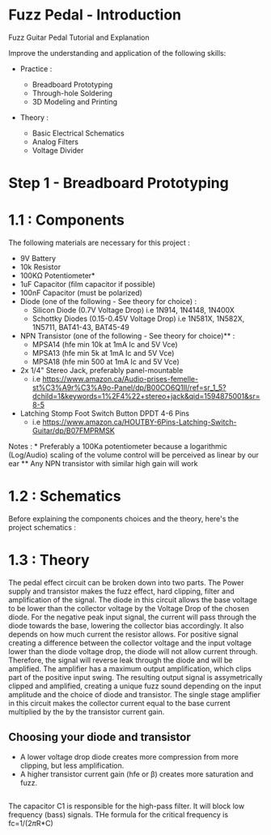 # Fuzz Pedal - Introduction
Fuzz Guitar Pedal Tutorial and Explanation

Improve the understanding and application of the following skills:
  - Practice :
    - Breadboard Prototyping
    - Through-hole Soldering
    - 3D Modeling and Printing

  - Theory :
    - Basic Electrical Schematics
    - Analog Filters
    - Voltage Divider

# Step 1 - Breadboard Prototyping
# 1.1 : Components
The following materials are necessary for this project :
  - 9V Battery
  - 10k Resistor
  - 100KΩ Potentiometer* 
  - 1uF Capacitor (film capacitor if possible)
  - 100nF Capacitor (must be polarized)
  - Diode (one of the following - See theory for choice) :
    - Silicon Diode (0.7V Voltage Drop) i.e 1N914, 1N4148, 1N400X
    - Schottky Diodes (0.15-0.45V Voltage Drop) i.e 1N581X, 1N582X, 1N5711, BAT41-43, BAT45-49
  - NPN Transistor (one of the following - See theory for choice)** : 
      - MPSA14 (hfe min 10k at 1mA Ic and 5V Vce)
      - MPSA13 (hfe min 5k at 1mA Ic and 5V Vce)
      - MPSA18 (hfe min 500 at 1mA Ic and 5V Vce)
  - 2x 1/4" Stereo Jack, preferably panel-mountable
      - i.e https://www.amazon.ca/Audio-prises-femelle-st%C3%A9r%C3%A9o-Panel/dp/B00CO6Q1II/ref=sr_1_5?dchild=1&keywords=1%2F4%22+stereo+jack&qid=1594875001&sr=8-5
  - Latching Stomp Foot Switch Button DPDT 4-6 Pins
      - i.e https://www.amazon.ca/HOUTBY-6Pins-Latching-Switch-Guitar/dp/B07FMPRMSK
        
Notes :
    * Preferably a 100Ka potentiometer because a logarithmic (Log/Audio) scaling of the volume control will be perceived as linear by our ear
    ** Any NPN transistor with similar high gain will work
    
# 1.2 : Schematics
Before explaining the components choices and the theory, here's the project schematics :

# 1.3 : Theory
The pedal effect circuit can be broken down into two parts.
The Power supply and transistor makes the fuzz effect, hard clipping, filter and amplification of the signal.
The diode in this circuit allows the base voltage to be lower than the collector voltage by the Voltage Drop of the chosen diode.
For the negative peak input signal, the current will pass through the diode towards the base, lowering the collector bias accordingly. It also depends on how much current the resistor allows.
For positive signal creating a difference between the collector voltage and the input voltage lower than the diode voltage drop, the diode will not allow current through. Therefore, the signal will reverse leak through the diode and will be amplified. The amplifier has a maximum output amplification, which clips part of the positive input swing.
The resulting output signal is assymetrically clipped and amplified, creating a unique fuzz sound depending on the input amplitude and the choice of diode and transistor.
The single stage amplifier in this circuit makes the collector current equal to the base current multiplied by the by the transistor current gain. 
## Choosing your diode and transistor
  - A lower voltage drop diode creates more compression from more clipping, but less amplification.
  - A higher transistor current gain (hfe or β) creates more saturation and fuzz.

##
The capacitor C1 is responsible for the high-pass filter. It will block low frequency (bass) signals. THe formula for the critical frequency is fc=1/(2*π*R*C)
